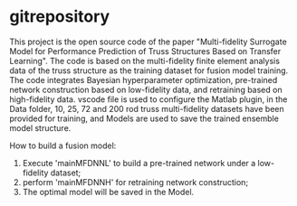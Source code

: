 # gitrepository
This project is the open source code of the paper "Multi-fidelity Surrogate Model for Performance Prediction of Truss Structures Based on Transfer Learning".
The code is based on the multi-fidelity finite element analysis data of the truss structure as the training dataset for fusion model training.
The code integrates Bayesian hyperparameter optimization, pre-trained network construction based on low-fidelity data, and retraining based on high-fidelity data.
vscode file is used to configure the Matlab plugin, in the Data folder, 10, 25, 72 and 200 rod truss multi-fidelity datasets have been provided for training, and Models are used to save the trained ensemble model structure.

How to build a fusion model:
1) Execute 'mainMFDNNL' to build a pre-trained network under a low-fidelity dataset;
2) perform 'mainMFDNNH' for retraining network construction;
3) The optimal model will be saved in the Model.
